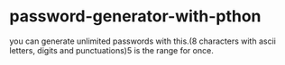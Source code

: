 # password-generator-with-pthon
you can generate unlimited passwords with this.(8 characters with ascii letters, digits and punctuations)5 is the range for once.
